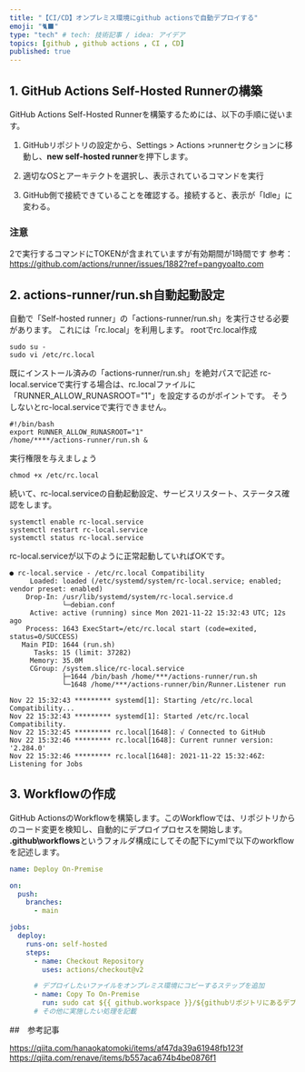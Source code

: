 ```yaml
---
title: "【CI/CD】オンプレミス環境にgithub actionsで自動デプロイする"
emoji: "🐈‍⬛"
type: "tech" # tech: 技術記事 / idea: アイデア
topics: [github , github actions , CI , CD]
published: true
---
```


## 1. GitHub Actions Self-Hosted Runnerの構築

GitHub Actions Self-Hosted Runnerを構築するためには、以下の手順に従います。

1. GitHubリポジトリの設定から、Settings > Actions >runnerセクションに移動し、**new self-hosted runner**を押下します。

2. 適切なOSとアーキテクトを選択し、表示されているコマンドを実行

3. GitHub側で接続できていることを確認する。接続すると、表示が「Idle」に変わる。

### 注意
2で実行するコマンドにTOKENが含まれていますが有効期間が1時間です
参考：https://github.com/actions/runner/issues/1882?ref=pangyoalto.com

## 2. actions-runner/run.sh自動起動設定

自動で「Self-hosted runner」の「actions-runner/run.sh」を実行させる必要があります。
これには「rc.local」を利用します。
rootでrc.local作成

```
sudo su -
sudo vi /etc/rc.local
```
既にインストール済みの「actions-runner/run.sh」を絶対パスで記述
rc-local.serviceで実行する場合は、rc.localファイルに「RUNNER_ALLOW_RUNASROOT="1"」を設定するのがポイントです。
そうしないとrc-local.serviceで実行できません。

```
#!/bin/bash
export RUNNER_ALLOW_RUNASROOT="1"
/home/****/actions-runner/run.sh &
```

実行権限を与えましょう

```
chmod +x /etc/rc.local
```
続いて、rc-local.serviceの自動起動設定、サービスリスタート、ステータス確認をします。

```
systemctl enable rc-local.service
systemctl restart rc-local.service
systemctl status rc-local.service
```
rc-local.serviceが以下のように正常起動していればOKです。

```
● rc-local.service - /etc/rc.local Compatibility
     Loaded: loaded (/etc/systemd/system/rc-local.service; enabled; vendor preset: enabled)
    Drop-In: /usr/lib/systemd/system/rc-local.service.d
             └─debian.conf
     Active: active (running) since Mon 2021-11-22 15:32:43 UTC; 12s ago
    Process: 1643 ExecStart=/etc/rc.local start (code=exited, status=0/SUCCESS)
   Main PID: 1644 (run.sh)
      Tasks: 15 (limit: 37282)
     Memory: 35.0M
     CGroup: /system.slice/rc-local.service
             ├─1644 /bin/bash /home/***/actions-runner/run.sh
             └─1648 /home/***/actions-runner/bin/Runner.Listener run

Nov 22 15:32:43 ********* systemd[1]: Starting /etc/rc.local Compatibility...
Nov 22 15:32:43 ********* systemd[1]: Started /etc/rc.local Compatibility.
Nov 22 15:32:45 ********* rc.local[1648]: √ Connected to GitHub
Nov 22 15:32:46 ********* rc.local[1648]: Current runner version: '2.284.0'
Nov 22 15:32:46 ********* rc.local[1648]: 2021-11-22 15:32:46Z: Listening for Jobs
```

## 3. Workflowの作成

GitHub ActionsのWorkflowを構築します。このWorkflowでは、リポジトリからのコード変更を検知し、自動的にデプロイプロセスを開始します。
**.github\workflows**というフォルダ構成にしてその配下にymlで以下のworkflowを記述します。

```yaml
name: Deploy On-Premise

on:
  push:
    branches:
      - main

jobs:
  deploy:
    runs-on: self-hosted
    steps:
      - name: Checkout Repository
        uses: actions/checkout@v2

      # デプロイしたいファイルをオンプレミス環境にコピーするステップを追加
      - name: Copy To On-Premise
        run: sudo cat ${{ github.workspace }}/${githubリポジトリにあるデプロイしたいファイル} | sudo tee ${オンプレのデプロイしたいフォルダ} >/dev/null
      # その他に実施したい処理を記載
```

##　参考記事

https://qiita.com/hanaokatomoki/items/af47da39a61948fb123f
https://qiita.com/renave/items/b557aca674b4be0876f1